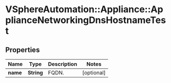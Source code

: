 # VSphereAutomation::Appliance::ApplianceNetworkingDnsHostnameTest

## Properties
Name | Type | Description | Notes
------------ | ------------- | ------------- | -------------
**name** | **String** | FQDN. | [optional] 



